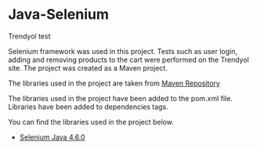 # Java-Selenium
 Trendyol test
<p>Selenium framework was used in this project. Tests such as user login, adding and removing products to the cart were performed on the Trendyol site. The project was created as a Maven project.</p>
<p>The libraries used in the project are taken from <a href="https://mvnrepository.com/">Maven Repository</a></p>
<p>The libraries used in the project have been added to the pom.xml file. Libraries have been added to dependencies tags.</p>
<p>You can find the libraries used in the project below.</p>
<ul>
 <li><a href="https://mvnrepository.com/artifact/org.seleniumhq.selenium/selenium-java">Selenium Java 4.6.0</a></li>
</ul>
